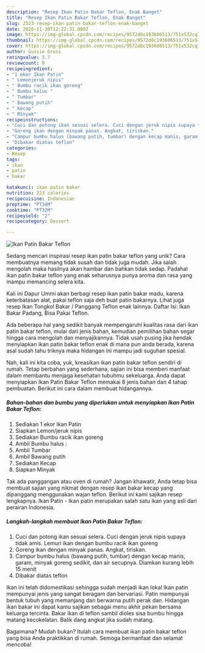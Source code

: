 ```yaml
---
description: "Resep Ikan Patin Bakar Teflon, Enak Banget"
title: "Resep Ikan Patin Bakar Teflon, Enak Banget"
slug: 2523-resep-ikan-patin-bakar-teflon-enak-banget
date: 2020-11-30T12:22:31.080Z
image: https://img-global.cpcdn.com/recipes/9572d8c193606513/751x532cq70/ikan-patin-bakar-teflon-foto-resep-utama.jpg
thumbnail: https://img-global.cpcdn.com/recipes/9572d8c193606513/751x532cq70/ikan-patin-bakar-teflon-foto-resep-utama.jpg
cover: https://img-global.cpcdn.com/recipes/9572d8c193606513/751x532cq70/ikan-patin-bakar-teflon-foto-resep-utama.jpg
author: Gussie Gross
ratingvalue: 3.7
reviewcount: 9
recipeingredient:
- "1 ekor Ikan Patin"
- " Lemonjeruk nipis"
- " Bumbu racik ikan goreng"
- " Bumbu halus "
- " Tumbar"
- " Bawang putih"
- " Kecap"
- " Minyak"
recipeinstructions:
- "Cuci dan potong ikan sesuai selera. Cuci dengan jeruk nipis supaya tidak amis. Lemuri ikan dengan bumbu racik ikan goreng"
- "Goreng ikan dengan minyak panas. Angkat, tiriskan."
- "Campur bumbu halus (bawang putih, tumbar) dengan kecap manis, garam, minyak goreng sedikit, dan air secupnya. Diamkan kurang lebih 15 menit"
- "Dibakar diatas teflon"
categories:
- Resep
tags:
- ikan
- patin
- bakar

katakunci: ikan patin bakar 
nutrition: 223 calories
recipecuisine: Indonesian
preptime: "PT34M"
cooktime: "PT32M"
recipeyield: "2"
recipecategory: Dessert

---
```



![Ikan Patin Bakar Teflon](https://img-global.cpcdn.com/recipes/9572d8c193606513/751x532cq70/ikan-patin-bakar-teflon-foto-resep-utama.jpg)

Sedang mencari inspirasi resep ikan patin bakar teflon yang unik? Cara membuatnya memang tidak susah dan tidak juga mudah. Jika salah mengolah maka hasilnya akan hambar dan bahkan tidak sedap. Padahal ikan patin bakar teflon yang enak seharusnya punya aroma dan rasa yang mampu memancing selera kita.

Kali ini Dapur Ummi akan berbagi resep ikan patin bakar madu, karena keterbatasan alat, pakai teflon saja deh buat patin bakarnya. Lihat juga resep Ikan Tongkol Bakar / Panggang Teflon enak lainnya. Daftar Isi: Ikan Bakar Padang, Bisa Pakai Teflon.

Ada beberapa hal yang sedikit banyak mempengaruhi kualitas rasa dari ikan patin bakar teflon, mulai dari jenis bahan, kemudian pemilihan bahan segar hingga cara mengolah dan menyajikannya. Tidak usah pusing jika hendak menyiapkan ikan patin bakar teflon enak di mana pun anda berada, karena asal sudah tahu triknya maka hidangan ini mampu jadi suguhan spesial.


Nah, kali ini kita coba, yuk, kreasikan ikan patin bakar teflon sendiri di rumah. Tetap berbahan yang sederhana, sajian ini bisa memberi manfaat dalam membantu menjaga kesehatan tubuhmu sekeluarga. Anda dapat menyiapkan Ikan Patin Bakar Teflon memakai 8 jenis bahan dan 4 tahap pembuatan. Berikut ini cara dalam membuat hidangannya.

<!--inarticleads1-->

##### Bahan-bahan dan bumbu yang diperlukan untuk menyiapkan Ikan Patin Bakar Teflon:

1. Sediakan 1 ekor Ikan Patin
1. Siapkan  Lemon/jeruk nipis
1. Sediakan  Bumbu racik ikan goreng
1. Ambil  Bumbu halus :
1. Ambil  Tumbar
1. Ambil  Bawang putih
1. Sediakan  Kecap
1. Siapkan  Minyak


Tak ada panggangan atau oven di rumah? Jangan khawatir, Anda tetap bisa membuat sajian yang nikmat dengan resep ikan bakar kecap yang dipanggang menggunakan wajan teflon. Berikut ini kami sajikan resep lengkapnya. Ikan Patin - Ikan patin merupakan salah satu ikan yang asli dari perairan Indonesia. 

<!--inarticleads2-->

##### Langkah-langkah membuat Ikan Patin Bakar Teflon:

1. Cuci dan potong ikan sesuai selera. Cuci dengan jeruk nipis supaya tidak amis. Lemuri ikan dengan bumbu racik ikan goreng
1. Goreng ikan dengan minyak panas. Angkat, tiriskan.
1. Campur bumbu halus (bawang putih, tumbar) dengan kecap manis, garam, minyak goreng sedikit, dan air secupnya. Diamkan kurang lebih 15 menit
1. Dibakar diatas teflon


Ikan ini telah didomestikasi sehingga sudah menjadi ikan lokal Ikan patin mempunyai jenis yang sangat beragam dan bervariasi. Patin mempunyai bentuk tubuh yang memanjang dan berwarna putih perak dan. Hidangan ikan bakar ini dapat kamu sajikan sebagai menu akhir pekan bersama keluarga tercinta. Bakar ikan di teflon sambil dioles sisa bumbu hingga matang kecokelatan. Balik dang angkat jika sudah matang. 

Bagaimana? Mudah bukan? Itulah cara membuat ikan patin bakar teflon yang bisa Anda praktikkan di rumah. Semoga bermanfaat dan selamat mencoba!
